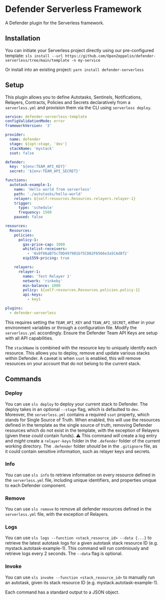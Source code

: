 # Defender Serverless Framework

A Defender plugin for the Serverless framework.

## Installation

You can initiate your Serverless project directly using our pre-configured template:
`sls install --url https://github.com/OpenZeppelin/defender-serverless/tree/main/template -n my-service`

Or install into an existing project:
`yarn install defender-serverless`
## Setup

This plugin allows you to define Autotasks, Sentinels, Notifications, Relayers, Contracts, Policies and Secrets declaratively from a `serverless.yml` and provision them via the CLI using `serverless deploy`.

```yaml
service: defender-serverless-template
configValidationMode: error
frameworkVersion: '3'

provider:
  name: defender
  stage: ${opt:stage, 'dev'}
  stackName: 'mystack'
  ssot: false

defender:
  key: '${env:TEAM_API_KEY}'
  secret: '${env:TEAM_API_SECRET}'

functions:
  autotask-example-1:
    name: 'Hello world from serverless'
    path: './autotasks/hello-world'
    relayer: ${self:resources.Resources.relayers.relayer-1}
    trigger:
      type: 'schedule'
      frequency: 1500
    paused: false

resources:
  Resources:
    policies:
      policy-1:
        gas-price-cap: 1000
        whitelist-receivers:
          - '0x0f06aB75c7DD497981b75CD82F6566e3a5CAd8f2'
        eip1559-pricing: true

    relayers:
      relayer-1:
        name: 'Test Relayer 1'
        network: 'rinkeby'
        min-balance: 1000
        policy: ${self:resources.Resources.policies.policy-1}
        api-keys:
          - key1

plugins:
  - defender-serverless
```

This requires setting the `TEAM_API_KEY` and `TEAN_API_SECRET`, either in your environment variables or through a configuration file. Modify the `serverless.yml` accordingly.
Ensure the Defender Team API Keys are setup with all API capabilities.

The `stackName` is combined with the resource key to uniquely identify each resource. This allows you to deploy, remove and update various stacks within Defender.
A caveat is when `ssot` is enabled, this will remove resources on your account that do not belong to the current stack.

## Commands

### Deploy

You can use `sls deploy` to deploy your current stack to Defender.
The deploy takes in an optional `--stage` flag, which is defaulted to `dev`. Moreover, the `serverless.yml` contains a required `ssot` property, which stands for Single Source of Truth.
When enabled, this will use the resources defined in the template as the single source of truth, removing Defender resources which do not exist in the template, with the exception of Relayers (given these _could_ contain funds).
:warning: This command _will_ create a log entry and _might_ create a `relayer-keys` folder in the `.defender` folder of the current working directory. The `.defender` folder _should_ be in the `.gitignore` file, as it could contain sensitive information, such as relayer keys and secrets.

### Info

You can use `sls info` to retrieve information on every resource defined in the `serverless.yml` file, including unique identifiers, and properties unique to each Defender component.

### Remove

You can use `sls remove` to remove all defender resources defined in the `serverless.yml` file, with the exception of Relayers.

### Logs

You can use `sls logs --function <stack_resource_id> --data {...}` to retrieve the latest autotask logs for a given autotask stack resource ID (e.g. mystack.autotask-example-1). This command will run continiously and retrieve logs every 2 seconds. The `--data` flag is optional.

### Invoke

You can use `sls invoke --function <stack_resource_id>` to manually run an autotask, given its stack resource ID (e.g. mystack.autotask-example-1).

Each command has a standard output to a JSON object.
